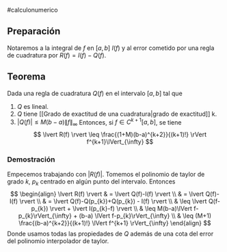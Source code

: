 
#calculonumerico

## Preparación
Notaremos a la integral de $f$ en $[a,b]$ $I(f)$ y al error cometido por una regla de cuadratura por $R(f)=I(f)-Q(f)$.

## Teorema

Dada una regla de cuadratura $Q(f)$ en el intervalo $[a,b]$ tal que
1. $Q$ es lineal.
2. $Q$ tiene [[Grado de exactitud de una cuadratura|grado de exactitud]] k.
3. $\lvert Q(f) \rvert\leq M(b-a)\lVert f \rVert_{\infty}$
Entonces, si $f \in C^{k+1}[a,b]$, se tiene
$$
\lvert R(f) \rvert \leq \frac{(1+M)(b-a)^{k+2}}{(k+1)!} \rVert f^{k+1}\lVert_{\infty} 
$$
### Demostración
Empecemos trabajando con $\lvert R(f)  \rvert$. Tomemos el polinomio de taylor de grado $k$, $p_{k}$ centrado en algún punto del intervalo. Entonces
$$
\begin{align}
\lvert R(f) \rvert  & = \lvert Q(f)-I(f) \rvert  \\
     & = \lvert Q(f)-I(f)  \rvert  \\
     & = \lvert Q(f)-Q(p_{k})+Q(p_{k}) - I(f) \rvert  \\
     & \leq \lvert Q(f-p_{k}) \rvert  + \lvert I(p_{k}-f) \rvert  \\
     & \leq M(b-a)\lVert f-p_{k}\rVert_{\infty} + (b-a) \lVert f-p_{k}\rVert_{\infty} \\
     & \leq (M+1) \frac{(b-a)^{k+2}}{(k+1)!} \lVert f^{k+1} \rVert_{\infty}
\end{align}
$$
Donde usamos todas las propiedades de $Q$ además de una cota del error del polinomio interpolador de taylor.



















